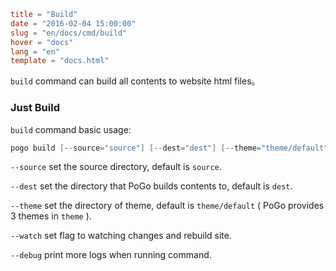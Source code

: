 ```toml
title = "Build"
date = "2016-02-04 15:00:00"
slug = "en/docs/cmd/build"
hover = "docs"
lang = "en"
template = "docs.html"
```

`build` command can build all contents to website html files。

### Just Build

`build` command basic usage:

```go
pogo build [--source="source"] [--dest="dest"] [--theme="theme/default"] [--watch] [--debug]
```

`--source` set the source directory, default is `source`.

`--dest` set the directory that PoGo builds contents to, default is `dest`.

`--theme` set the directory of theme, default is `theme/default` ( PoGo provides 3 themes in `theme` ).

`--watch` set flag to watching changes and rebuild site.

`--debug` print more logs when running command.

